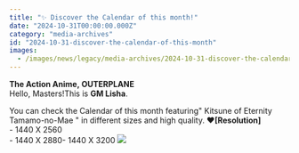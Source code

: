 ```yaml
---
title: "✨ Discover the Calendar of this month!"
date: "2024-10-31T00:00:00.000Z"
category: "media-archives"
id: "2024-10-31-discover-the-calendar-of-this-month"
images:
  - /images/news/legacy/media-archives/2024-10-31-discover-the-calendar-of-this-month/60ca8f1e7af34995bcb4fbeea2e481aa.webp
---
```


**The Action Anime, OUTERPLANE**  
Hello, Masters!This is **GM Lisha**.  
  
You can check the Calendar of this month featuring" Kitsune of Eternity Tamamo-no-Mae " in different sizes and high quality. ❤**\[Resolution\]**  
\- 1440 X 2560  
\- 1440 X 2880- 1440 X 3200 ![](/images/news/legacy/media-archives/2024-10-31-discover-the-calendar-of-this-month/60ca8f1e7af34995bcb4fbeea2e481aa.webp)
